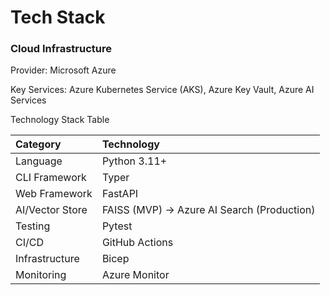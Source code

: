 # Tech Stack

### Cloud Infrastructure

Provider: Microsoft Azure

Key Services: Azure Kubernetes Service (AKS), Azure Key Vault, Azure AI Services

Technology Stack Table

| Category        | Technology                                  |
| :-------------- | :------------------------------------------ |
| Language        | Python 3.11+                                |
| CLI Framework   | Typer                                       |
| Web Framework   | FastAPI                                     |
| AI/Vector Store | FAISS (MVP) -> Azure AI Search (Production) |
| Testing         | Pytest                                      |
| CI/CD           | GitHub Actions                              |
| Infrastructure  | Bicep                                       |
| Monitoring      | Azure Monitor                               |
